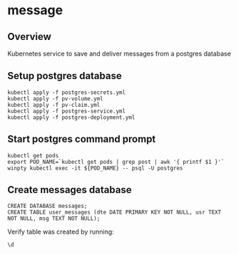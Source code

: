 # message 

## Overview

Kubernetes service to save and deliver messages from a postgres database

## Setup postgres database

```
kubectl apply -f postgres-secrets.yml
kubectl apply -f pv-volume.yml
kubectl apply -f pv-claim.yml
kubectl apply -f postgres-service.yml
kubectl apply -f postgres-deployment.yml
```


## Start postgres command prompt

```
kubectl get pods
export POD_NAME=`kubectl get pods | grep post | awk '{ printf $1 }'`
winpty kubectl exec -it ${POD_NAME} -- psql -U postgres
```

## Create messages database

```
CREATE DATABASE messages;
CREATE TABLE user_messages (dte DATE PRIMARY KEY NOT NULL, usr TEXT NOT NULL, msg TEXT NOT NULL);
```

Verify table was created by running:
```
\d
```

